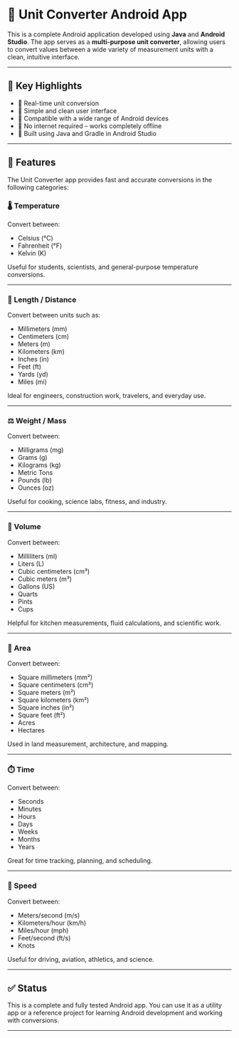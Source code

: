 # 📱 Unit Converter Android App

This is a complete Android application developed using **Java** and **Android Studio**. The app serves as a **multi-purpose unit converter**, allowing users to convert values between a wide variety of measurement units with a clean, intuitive interface.

---

## 📲 Key Highlights

- 🔄 Real-time unit conversion
- 🎨 Simple and clean user interface
- 📱 Compatible with a wide range of Android devices
- 🧮 No internet required – works completely offline
- 🔧 Built using Java and Gradle in Android Studio

---

## 🚀 Features

The Unit Converter app provides fast and accurate conversions in the following categories:

### 🌡️ Temperature
Convert between:
- Celsius (°C)
- Fahrenheit (°F)
- Kelvin (K)

Useful for students, scientists, and general-purpose temperature conversions.

---

### 📏 Length / Distance
Convert between units such as:
- Millimeters (mm)
- Centimeters (cm)
- Meters (m)
- Kilometers (km)
- Inches (in)
- Feet (ft)
- Yards (yd)
- Miles (mi)

Ideal for engineers, construction work, travelers, and everyday use.

---

### ⚖️ Weight / Mass
Convert between:
- Milligrams (mg)
- Grams (g)
- Kilograms (kg)
- Metric Tons
- Pounds (lb)
- Ounces (oz)

Useful for cooking, science labs, fitness, and industry.

---

### 🧪 Volume
Convert between:
- Milliliters (ml)
- Liters (L)
- Cubic centimeters (cm³)
- Cubic meters (m³)
- Gallons (US)
- Quarts
- Pints
- Cups

Helpful for kitchen measurements, fluid calculations, and scientific work.

---

### 📐 Area
Convert between:
- Square millimeters (mm²)
- Square centimeters (cm²)
- Square meters (m²)
- Square kilometers (km²)
- Square inches (in²)
- Square feet (ft²)
- Acres
- Hectares

Used in land measurement, architecture, and mapping.

---

### ⏱️ Time
Convert between:
- Seconds
- Minutes
- Hours
- Days
- Weeks
- Months
- Years

Great for time tracking, planning, and scheduling.

---

### 💨 Speed
Convert between:
- Meters/second (m/s)
- Kilometers/hour (km/h)
- Miles/hour (mph)
- Feet/second (ft/s)
- Knots

Useful for driving, aviation, athletics, and science.

---

## ✅ Status

This is a complete and fully tested Android app. You can use it as a utility app or a reference project for learning Android development and working with conversions.

---
